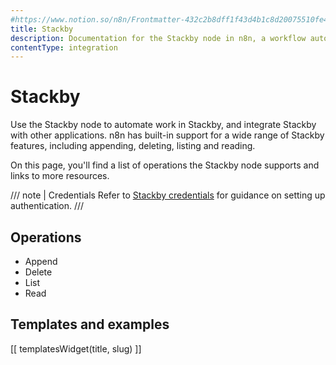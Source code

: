 ```yaml
---
#https://www.notion.so/n8n/Frontmatter-432c2b8dff1f43d4b1c8d20075510fe4
title: Stackby
description: Documentation for the Stackby node in n8n, a workflow automation platform. Includes details of operations and configuration, and links to examples and credentials information.
contentType: integration
---
```


# Stackby

Use the Stackby node to automate work in Stackby, and integrate Stackby with other applications. n8n has built-in support for a wide range of Stackby features, including appending, deleting, listing and reading. 

On this page, you'll find a list of operations the Stackby node supports and links to more resources.

/// note | Credentials
Refer to [Stackby credentials](/integrations/builtin/credentials/stackby/) for guidance on setting up authentication. 
///

## Operations

- Append
- Delete
- List
- Read

## Templates and examples

<!-- see https://www.notion.so/n8n/Pull-in-templates-for-the-integrations-pages-37c716837b804d30a33b47475f6e3780 -->
[[ templatesWidget(title, slug) ]]
